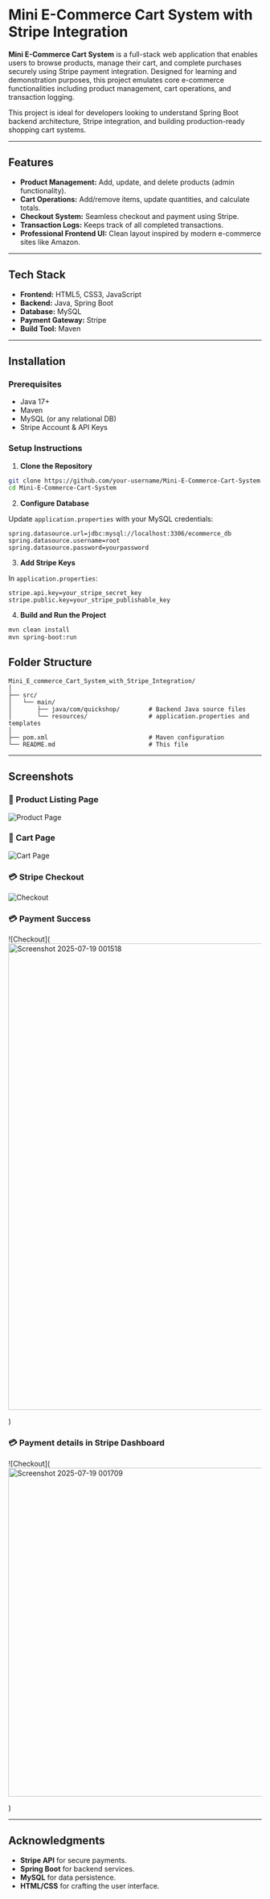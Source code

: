 
# Mini E-Commerce Cart System with Stripe Integration

**Mini E-Commerce Cart System** is a full-stack web application that enables users to browse products, manage their cart, and complete purchases securely using Stripe payment integration. Designed for learning and demonstration purposes, this project emulates core e-commerce functionalities including product management, cart operations, and transaction logging.

This project is ideal for developers looking to understand Spring Boot backend architecture, Stripe integration, and building production-ready shopping cart systems.

---

## Features

- **Product Management:** Add, update, and delete products (admin functionality).
- **Cart Operations:** Add/remove items, update quantities, and calculate totals.
- **Checkout System:** Seamless checkout and payment using Stripe.
- **Transaction Logs:** Keeps track of all completed transactions.
- **Professional Frontend UI:** Clean layout inspired by modern e-commerce sites like Amazon.

---

## Tech Stack

- **Frontend:** HTML5, CSS3, JavaScript
- **Backend:** Java, Spring Boot
- **Database:** MySQL
- **Payment Gateway:** Stripe
- **Build Tool:** Maven

---

## Installation

### Prerequisites

- Java 17+
- Maven
- MySQL (or any relational DB)
- Stripe Account & API Keys

### Setup Instructions

1. **Clone the Repository**
```bash
git clone https://github.com/your-username/Mini-E-Commerce-Cart-System.git
cd Mini-E-Commerce-Cart-System
```

2. **Configure Database**

Update `application.properties` with your MySQL credentials:
```properties
spring.datasource.url=jdbc:mysql://localhost:3306/ecommerce_db
spring.datasource.username=root
spring.datasource.password=yourpassword
```

3. **Add Stripe Keys**

In `application.properties`:
```properties
stripe.api.key=your_stripe_secret_key
stripe.public.key=your_stripe_publishable_key
```

4. **Build and Run the Project**

```bash
mvn clean install
mvn spring-boot:run
```


## Folder Structure

```
Mini_E_commerce_Cart_System_with_Stripe_Integration/
│
├── src/
│   └── main/
│       ├── java/com/quickshop/        # Backend Java source files
│       └── resources/                 # application.properties and templates
│
├── pom.xml                            # Maven configuration
└── README.md                          # This file
```

---

## Screenshots

### 🛒 Product Listing Page
![Product Page](<img width="1919" height="930" alt="Screenshot 2025-07-19 001250" src="https://github.com/user-attachments/assets/75bcf3c9-01b5-4771-8a03-33cc4c209751" />
)

### 🧺 Cart Page
![Cart Page](<img width="1920" height="928" alt="Screenshot 2025-07-19 001338" src="https://github.com/user-attachments/assets/df810c8b-0287-4804-8861-b93e24cdf4b8" />
)

### 💳 Stripe Checkout
![Checkout](<img width="1920" height="925" alt="Screenshot 2025-07-19 001408" src="https://github.com/user-attachments/assets/0a5e8d63-5160-41da-80a4-71bf4a910a2d" />
)

### 💳 Payment Success
![Checkout](<img width="1920" height="927" alt="Screenshot 2025-07-19 001518" src="https://github.com/user-attachments/assets/83e08c92-4e19-48bb-bbdc-a934c90b1a99" />

)

### 💳 Payment details in Stripe Dashboard
![Checkout](<img width="1176" height="653" alt="Screenshot 2025-07-19 001709" src="https://github.com/user-attachments/assets/5ec3b53d-5d9e-4751-8402-0291133eb32b" />

)

---


## Acknowledgments

- **Stripe API** for secure payments.
- **Spring Boot** for backend services.
- **MySQL** for data persistence.
- **HTML/CSS** for crafting the user interface.
